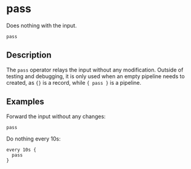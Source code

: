 # pass

Does nothing with the input.

```tql
pass
```

## Description

The `pass` operator relays the input without any modification. Outside of
testing and debugging, it is only used when an empty pipeline needs to created,
as `{}` is a record, while `{ pass }` is a pipeline.

## Examples

Forward the input without any changes:

```tql
pass
```

Do nothing every 10s:

```tql
every 10s {
  pass
}
```
